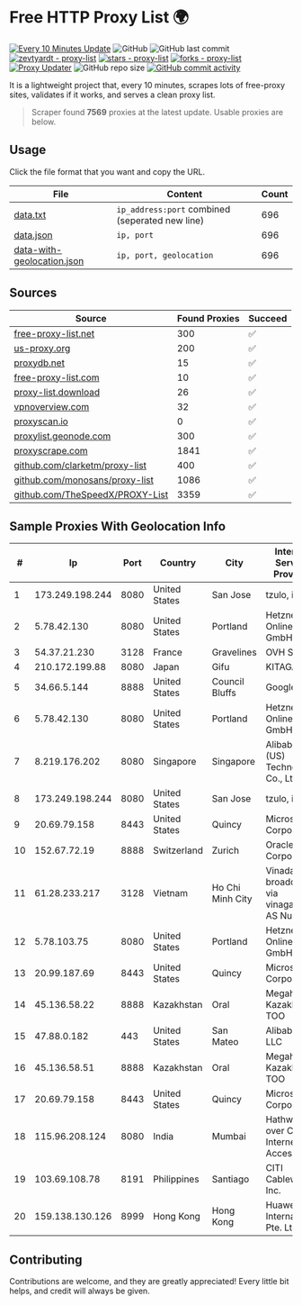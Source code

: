 
# Free HTTP Proxy List 🌍

[![Every 10 Minutes Update](https://github.com/mertguvencli/http-proxy-list/actions/workflows/main.yml/badge.svg?branch=main)](https://github.com/mertguvencli/http-proxy-list/actions/workflows/main.yml)
![GitHub](https://img.shields.io/github/license/mertguvencli/http-proxy-list)
![GitHub last commit](https://img.shields.io/github/last-commit/mertguvencli/http-proxy-list)
[![zevtyardt - proxy-list](https://img.shields.io/static/v1?label=zevtyardt&message=proxy-list&color=blue&logo=github)](https://github.com/zevtyardt/proxy-list "Go to GitHub repo")
[![stars - proxy-list](https://img.shields.io/github/stars/zevtyardt/proxy-list?style=social)](https://github.com/zevtyardt/proxy-list)
[![forks - proxy-list](https://img.shields.io/github/forks/zevtyardt/proxy-list?style=social)](https://github.com/zevtyardt/proxy-list)
[![Proxy Updater](https://github.com/zevtyardt/proxy-list/workflows/Proxy%20Updater/badge.svg)](https://github.com/zevtyardt/proxy-list/actions?query=workflow:"Proxy+Updater")
![GitHub repo size](https://img.shields.io/github/repo-size/zevtyardt/proxy-list)
[![GitHub commit activity](https://img.shields.io/github/commit-activity/m/zevtyardt/proxy-list?logo=commits)](https://github.com/zevtyardt/proxy-list/commits/main)

It is a lightweight project that, every 10 minutes, scrapes lots of free-proxy sites, validates if it works, and serves a clean proxy list.

> Scraper found **7569** proxies at the latest update. Usable proxies are below.

## Usage

Click the file format that you want and copy the URL.

|File|Content|Count|
|----|-------|-----|
|[data.txt](https://raw.githubusercontent.com/mertguvencli/http-proxy-list/main/proxy-list/data.txt)|`ip_address:port` combined (seperated new line)|696|
|[data.json](https://raw.githubusercontent.com/mertguvencli/http-proxy-list/main/proxy-list/data.json)|`ip, port`|696|
|[data-with-geolocation.json](https://raw.githubusercontent.com/mertguvencli/http-proxy-list/main/proxy-list/data-with-geolocation.json)|`ip, port, geolocation`|696|

## Sources

|Source|Found Proxies|Succeed|
|------|-------------|-------|
|[free-proxy-list.net](https://free-proxy-list.net)|300|✅|
|[us-proxy.org](https://www.us-proxy.org)|200|✅|
|[proxydb.net](http://proxydb.net)|15|✅|
|[free-proxy-list.com](https://free-proxy-list.com/?page=&port=&type%5B%5D=http&type%5B%5D=https&up_time=0&search=Search)|10|✅|
|[proxy-list.download](https://www.proxy-list.download/HTTP)|26|✅|
|[vpnoverview.com](https://vpnoverview.com/privacy/anonymous-browsing/free-proxy-servers)|32|✅|
|[proxyscan.io](https://www.proxyscan.io)|0|✅|
|[proxylist.geonode.com](https://proxylist.geonode.com/api/proxy-list?limit=300&page=1&sort_by=lastChecked&sort_type=desc&protocols=http,https)|300|✅|
|[proxyscrape.com](https://api.proxyscrape.com/v2/?request=displayproxies&protocol=http&timeout=10000&country=all&ssl=all&anonymity=all)|1841|✅|
|[github.com/clarketm/proxy-list](https://raw.githubusercontent.com/clarketm/proxy-list/master/proxy-list-raw.txt)|400|✅|
|[github.com/monosans/proxy-list](https://raw.githubusercontent.com/monosans/proxy-list/main/proxies/http.txt)|1086|✅|
|[github.com/TheSpeedX/PROXY-List](https://raw.githubusercontent.com/TheSpeedX/PROXY-List/master/http.txt)|3359|✅|


## Sample Proxies With Geolocation Info

|#|Ip|Port|Country|City|Internet Service Provider|
|-|--|----|-------|----|-------------------------|
|1|173.249.198.244|8080|United States|San Jose|tzulo, inc.|
|2|5.78.42.130|8080|United States|Portland|Hetzner Online GmbH|
|3|54.37.21.230|3128|France|Gravelines|OVH SAS|
|4|210.172.199.88|8080|Japan|Gifu|KITAGATA|
|5|34.66.5.144|8888|United States|Council Bluffs|Google LLC|
|6|5.78.42.130|8080|United States|Portland|Hetzner Online GmbH|
|7|8.219.176.202|8080|Singapore|Singapore|Alibaba (US) Technology Co., Ltd.|
|8|173.249.198.244|8080|United States|San Jose|tzulo, inc.|
|9|20.69.79.158|8443|United States|Quincy|Microsoft Corporation|
|10|152.67.72.19|8888|Switzerland|Zurich|Oracle Corporation|
|11|61.28.233.217|3128|Vietnam|Ho Chi Minh City|Vinadata broadcast via vinagame AS Number|
|12|5.78.103.75|8080|United States|Portland|Hetzner Online GmbH|
|13|20.99.187.69|8443|United States|Quincy|Microsoft Corporation|
|14|45.136.58.22|8888|Kazakhstan|Oral|Megahost Kazakhstan TOO|
|15|47.88.0.182|443|United States|San Mateo|Alibaba.com LLC|
|16|45.136.58.51|8888|Kazakhstan|Oral|Megahost Kazakhstan TOO|
|17|20.69.79.158|8443|United States|Quincy|Microsoft Corporation|
|18|115.96.208.124|8080|India|Mumbai|Hathway IP over Cable Internet Access|
|19|103.69.108.78|8191|Philippines|Santiago|CITI Cableworld Inc.|
|20|159.138.130.126|8999|Hong Kong|Hong Kong|Huawei International Pte. Ltd.|



## Contributing

Contributions are welcome, and they are greatly appreciated! Every
little bit helps, and credit will always be given.

